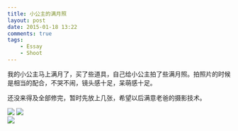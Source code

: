 ```yaml
---
title: 小公主的满月照
layout: post
date: 2015-01-18 13:22
comments: true
tags: 
    - Essay
    - Shoot
---
```

我的小公主马上满月了，买了些道具，自己给小公主拍了些满月照。拍照片的时候是相当的配合，不哭不闹，镜头感十足，呆萌感十足。

还没来得及全部修完，暂时先放上几张，希望以后满意老爸的摄影技术。

![](http://p5f9oscjk.bkt.clouddn.com/FurpNDDny_6EjdBO9FK3p7U561hF)
![](http://p5f9oscjk.bkt.clouddn.com/Fp5ZlHW1imHVfmtSLCCNtkRK8uNc)  
![](http://p5f9oscjk.bkt.clouddn.com/Fq8eHqDwB-Zl_Hifqo_-lQQ5Bpe9)

